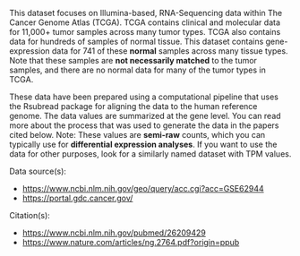 This dataset focuses on Illumina-based, RNA-Sequencing data within The Cancer Genome Atlas (TCGA). TCGA contains clinical and molecular data for 11,000+ tumor samples across many tumor types. TCGA also contains data for hundreds of samples of normal tissue. This dataset contains gene-expression data for 741 of these **normal** samples across many tissue types. Note that these samples are **not necessarily matched** to the tumor samples, and there are no normal data for many of the tumor types in TCGA.

These data have been prepared using a computational pipeline that uses the Rsubread package for aligning the data to the human reference genome. The data values are summarized at the gene level. You can read more about the process that was used to generate the data in the papers cited below. Note:  These values are **semi-raw** counts, which you can typically use for **differential expression analyses**. If you want to use the data for other purposes, look for a similarly named dataset with TPM values.

Data source(s):

* https://www.ncbi.nlm.nih.gov/geo/query/acc.cgi?acc=GSE62944
* https://portal.gdc.cancer.gov/

Citation(s):

* https://www.ncbi.nlm.nih.gov/pubmed/26209429
* https://www.nature.com/articles/ng.2764.pdf?origin=ppub
